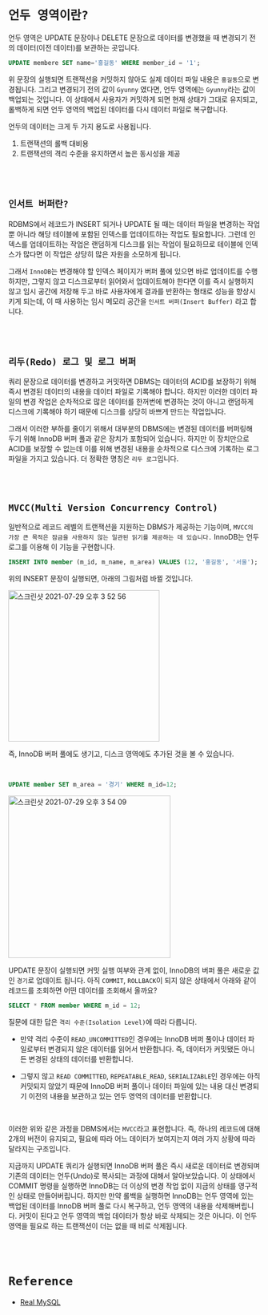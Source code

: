 # `언두 영역이란?`

언두 영역은 UPDATE 문장이나 DELETE 문장으로 데이터를 변경했을 때 변경되기 전의 데이터(이전 데이터)를 보관하는 곳입니다. 

```sql
UPDATE membere SET name='홍길동' WHERE member_id = '1';
```

위 문장의 실행되면 트랜잭션을 커밋하지 않아도 실제 데이터 파일 내용은 `홍길동`으로 변경됩니다. 그리고 변경되기 전의 값이 `Gyunny` 였다면, 언두 영역에는 `Gyunny`라는 값이 백업되는 것입니다.
이 상태에서 사용자가 커밋하게 되면 현재 상태가 그대로 유지되고, 롤백하게 되면 언두 영역의 백업된 데이터를 다시 데이터 파일로 복구합니다.

언두의 데이터는 크게 두 가지 용도로 사용됩니다.

1. 트랜잭션의 롤백 대비용
2. 트랜잭션의 격리 수준을 유지하면서 높은 동시성을 제공

<br> <br> 

## `인서트 버퍼란?`

RDBMS에서 레코드가 INSERT 되거나 UPDATE 될 때는 데이터 파일을 변경하는 작업 뿐 아니라 해당 테이블에 포함된 인덱스를 업데이트하는 작업도 필요합니다. 그런데 인덱스를 업데이트하는 작업은 랜덤하게 디스크를 읽는 작업이 필요하므로 테이블에 인덱스가 많다면 이 작업은 상당히 많은 자원을 소모하게 됩니다.

그래서 `InnoDB`는 변경해야 할 인덱스 페이지가 버퍼 풀에 있으면 바로 업데이트를 수행하지만, 그렇지 않고 디스크로부터 읽어와서 업데이트해야 한다면 이를 즉시 실행하지 않고 임시 공간에 저장해 두고 바로 사용자에게 결과를 반환하는 형태로 성능을 향상시키게 되는데, 이 때 사용하는 임시 메모리 공간을 `인서트 버퍼(Insert Buffer)` 라고 합니다.

<br> <br>

## `리두(Redo) 로그 및 로그 버퍼`

쿼리 문장으로 데이터를 변경하고 커밋하면 DBMS는 데이터의 ACID를 보장하기 위해 즉시 변경된 데이터의 내용을 데이터 파일로 기록해야 합니다. 하지만 이러한 데이터 파일의 변경 작업은 순차적으로 많은 데이터를 한꺼번에 변경하는 것이 아니고 랜덤하게 디스크에 기록해야 하기 때문에 디스크를 상당히 바쁘게 만드는 작업입니다.

그래서 이러한 부하를 줄이기 위해서 대부분의 DBMS에는 변경된 데이터를 버퍼링해 두기 위해 InnoDB 버퍼 풀과 같은 장치가 포함되어 있습니다. 하지만 이 장치만으로 ACID를 보장할 수 없는데 이를 위해 변경된 내용을 순차적으로 디스크에 기록하는 로그 파일을 가지고 있습니다.
더 정확한 명칭은 `리두 로그`입니다.

<br> <br> 

## `MVCC(Multi Version Concurrency Control)`

일반적으로 레코드 레벨의 트랜잭션을 지원하는 DBMS가 제공하는 기능이며, `MVCC의 가장 큰 목적은 잠금을 사용하지 않는 일관된 읽기를 제공하는 데 있습니다.`
InnoDB는 언두 로그를 이용해 이 기능을 구현합니다. 

```sql
INSERT INTO member (m_id, m_name, m_area) VALUES (12, '홍길동', '서울');
```

위의 INSERT 문장이 실행되면, 아래의 그림처럼 바뀔 것입니다.

<img width="302" alt="스크린샷 2021-07-29 오후 3 52 56" src="https://user-images.githubusercontent.com/45676906/127445556-723fdcd9-98e4-45e0-ad4b-ab3b8e123d00.png">

즉, InnoDB 버퍼 풀에도 생기고, 디스크 영역에도 추가된 것을 볼 수 있습니다. 

<br>

```sql
UPDATE member SET m_area = '경기' WHERE m_id=12;
```

<img width="324" alt="스크린샷 2021-07-29 오후 3 54 09" src="https://user-images.githubusercontent.com/45676906/127445695-6dd98466-9aa2-4250-bb89-48a74288b214.png">

UPDATE 문장이 실행되면 커밋 실행 여부와 관계 없이, InnoDB의 버퍼 풀은 새로운 값인 `경기`로 업데이트 됩니다. 아직 `COMMIT`, `ROLLBACK`이 되지 않은 상태에서 아래와 같이 레코드를 조회하면 어떤 데이터를 조회해서 올까요?

```sql
SELECT * FROM member WHERE m_id = 12;
```

질문에 대한 답은 `격리 수준(Isolation Level)`에 따라 다릅니다. 

- 만약 격리 수준이 `READ_UNCOMMITTED`인 경우에는 InnoDB 버퍼 풀이나 데이터 파일로부터 변경되지 않은 데이터를 읽어서 반환합니다. 즉, 데이터가 커밋됐든 아니든 변경된 상태의 데이터를 반환합니다.

- 그렇지 않고 `READ COMMITTED`, `REPEATABLE_READ`, `SERIALIZABLE`인 경우에는 아직 커밋되지 않았기 때문에 InnoDB 버퍼 풀이나 데이터 파일에 있는 내용 대신 변경되기 이전의 내용을 보관하고 있는 언두 영역의 데이터를 반환합니다.

<br>

이러한 위와 같은 과정을 DBMS에서는 `MVCC`라고 표현합니다. 즉, 하나의 레코드에 대해 2개의 버전이 유지되고, 필요에 따라 어느 데이터가 보여지는지 여러 가지 상황에 따라 달라지는 구조입니다. 

지금까지 UPDATE 쿼리가 실행되면 InnoDB 버퍼 풀은 즉시 새로운 데이터로 변경되며 기존의 데이터는 언두(Undo)로 복사되는 과정에 대해서 알아보았습니다. 이 상태에서 COMMIT 명령을 실행하면 InnoDB는 더 이상의 변경 작업 없이 지금의 상태를 영구적인 상태로 만들어버립니다. 하지만 만약 롤백을 실행하면 InnoDB는 언두 영역에 있는 백업된 데이터를 InnoDB 버퍼 풀로 다시 복구하고, 언두 영역의 내용을 삭제해버립니다. 
커밋이 된다고 언두 영역의 백업 데이터가 항상 바로 삭제되는 것은 아니다. 이 언두 영역을 필요로 하는 트랜잭션이 더는 없을 때 비로 삭제됩니다.

<br> <br>

# `Reference`

- [Real MySQL]()